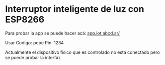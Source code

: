 # Interruptor inteligente de luz con ESP8266

Para probar la app se puede hacer acá: [app.iot.abcd.ar/](https://app.iot.abcd.ar)

Usar 
Codigo: pepe
Pin: 1234

Actualmente el dispositivo fisico que es controlado no está conectado pero se puede probar la interfáz
